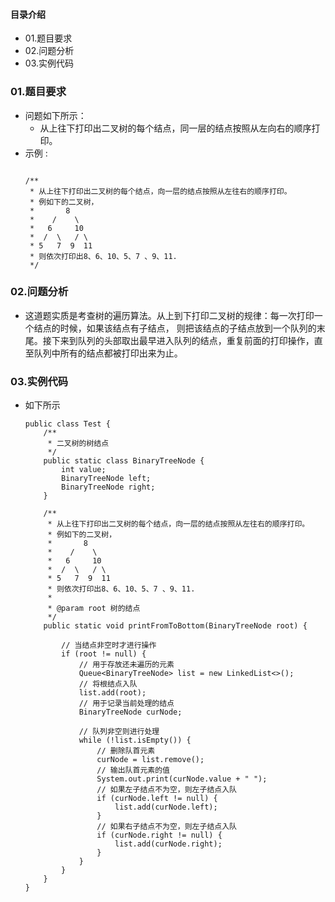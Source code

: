 #### 目录介绍
- 01.题目要求
- 02.问题分析
- 03.实例代码










### 01.题目要求
- 问题如下所示：
    - 从上往下打印出二叉树的每个结点，同一层的结点按照从左向右的顺序打印。
- 示例 :
    ```

    /**
     * 从上往下打印出二叉树的每个结点，向一层的结点按照从左往右的顺序打印。
     * 例如下的二叉树，
     *       8
     *    /    \
     *   6     10
     *  /  \   / \
     * 5   7  9  11
     * 则依次打印出8、6、10、5、7 、9、11.
     */
    ```




### 02.问题分析
- 这道题实质是考查树的遍历算法。从上到下打印二叉树的规律：每一次打印一个结点的时候，如果该结点有子结点， 则把该结点的子结点放到一个队列的末尾。接下来到队列的头部取出最早进入队列的结点，重复前面的打印操作，直至队列中所有的结点都被打印出来为止。


### 03.实例代码
- 如下所示
    ```
    public class Test {
        /**
         * 二叉树的树结点
         */
        public static class BinaryTreeNode {
            int value;
            BinaryTreeNode left;
            BinaryTreeNode right;
        }
    
        /**
         * 从上往下打印出二叉树的每个结点，向一层的结点按照从左往右的顺序打印。
         * 例如下的二叉树，
         *       8
         *    /    \
         *   6     10
         *  /  \   / \
         * 5   7  9  11
         * 则依次打印出8、6、10、5、7 、9、11.
         *
         * @param root 树的结点
         */
        public static void printFromToBottom(BinaryTreeNode root) {
    
            // 当结点非空时才进行操作
            if (root != null) {
                // 用于存放还未遍历的元素
                Queue<BinaryTreeNode> list = new LinkedList<>();
                // 将根结点入队
                list.add(root);
                // 用于记录当前处理的结点
                BinaryTreeNode curNode;
    
                // 队列非空则进行处理
                while (!list.isEmpty()) {
                    // 删除队首元素
                    curNode = list.remove();
                    // 输出队首元素的值
                    System.out.print(curNode.value + " ");
                    // 如果左子结点不为空，则左子结点入队
                    if (curNode.left != null) {
                        list.add(curNode.left);
                    }
                    // 如果右子结点不为空，则左子结点入队
                    if (curNode.right != null) {
                        list.add(curNode.right);
                    }
                }
            }
        }
    }
    ```

















